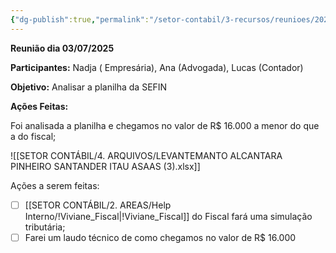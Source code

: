 ```yaml
---
{"dg-publish":true,"permalink":"/setor-contabil/3-recursos/reunioes/202507031751-reuniao-nadja/","dgPassFrontmatter":true,"created":"2025-07-03T17:51:52.167-03:00","updated":"2025-07-03T18:02:41.926-03:00"}
---
```


**Reunião dia 03/07/2025**

**Participantes:** Nadja ( Empresária), Ana (Advogada), Lucas (Contador)

**Objetivo:** Analisar a planilha da SEFIN

**Ações Feitas:**

Foi analisada a planilha e chegamos no valor de R$ 16.000 a menor do que a do fiscal;

![[SETOR CONTÁBIL/4. ARQUIVOS/LEVANTEMANTO ALCANTARA PINHEIRO SANTANDER ITAU ASAAS (3).xlsx]]

Ações a serem feitas:

- [ ] [[SETOR CONTÁBIL/2. AREAS/Help Interno/!Viviane_Fiscal\|!Viviane_Fiscal]] do Fiscal fará uma simulação tributária;
- [ ] Farei um laudo técnico de como chegamos no valor de R$ 16.000